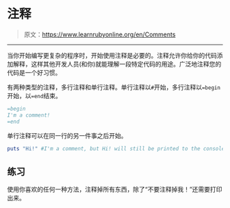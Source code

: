 # 注释

> 原文：<https://www.learnrubyonline.org/en/Comments>

* * *

当你开始编写更复杂的程序时，开始使用注释是必要的。注释允许你给你的代码添加解释，这样其他开发人员(和你)就能理解一段特定代码的用途。广泛地注释您的代码是一个好习惯。

有两种类型的注释，多行注释和单行注释。单行注释以`#`开始，多行注释以`=begin`开始，以`=end`结束。

```rb
=begin
I'm a comment!
=end 
```

单行注释可以在同一行的另一件事之后开始。

```rb
puts "Hi!" #I'm a comment, but Hi! will still be printed to the console. 
```

## 练习

使用你喜欢的任何一种方法，注释掉所有东西，除了“不要注释掉我！”还需要打印出来。